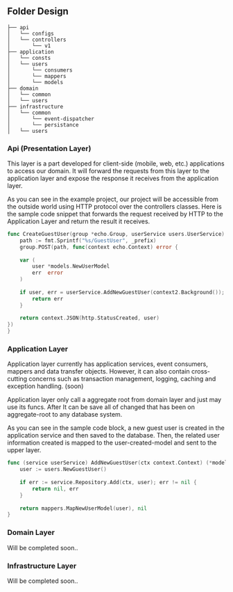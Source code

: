 ## Folder Design
~~~~
├── api
│   └── configs
│   └── controllers
│       └── v1
├── application
│   └── consts
│   └── users
│       └── consumers
│       └── mappers
│       └── models
├── domain
│   └── common
│   └── users
├── infrastructure
│   └── common
│       └── event-dispatcher
│       └── persistance
│   └── users
~~~~

### Api (Presentation Layer)

<p>
This layer is a part developed for client-side (mobile, web, etc.) applications to access our domain. It will forward the requests from this layer to the application layer and expose the response it receives from the application layer.

As you can see in the example project, our project will be accessible from the outside world using HTTP protocol over the controllers classes.
Here is the sample code snippet that forwards the request received by HTTP to the Application Layer and return the result it receives.
</p>

```go
func CreateGuestUser(group *echo.Group, userService users.UserService) {
    path := fmt.Sprintf("%s/GuestUser", _prefix)
    group.POST(path, func(context echo.Context) error {
    
    var (
        user *models.NewUserModel
        err  error
    )
    
    if user, err = userService.AddNewGuestUser(context2.Background()); err != nil {
        return err
    }
    
    return context.JSON(http.StatusCreated, user)
})
}
```

### Application Layer

<p>
Application layer currently has application services, event consumers, mappers and data transfer objects. However, it can also contain cross-cutting concerns such as transaction management, logging, caching and exception handling. (soon)

Application layer only call a aggregate root from domain layer and just may use its funcs. After It can be save all of changed that has been on aggregate-root to any database system. 

As you can see in the sample code block, a new guest user is created in the application service and then saved to the database. Then, the related user information created is mapped to the user-created-model and sent to the upper layer. 
</p>

```go
func (service userService) AddNewGuestUser(ctx context.Context) (*models.NewUserModel, error) {
    user := users.NewGuestUser()
    
    if err := service.Repository.Add(ctx, user); err != nil {
        return nil, err
    }
    
    return mappers.MapNewUserModel(user), nil
}
```

### Domain Layer
Will be completed soon..

### Infrastructure Layer
Will be completed soon..

